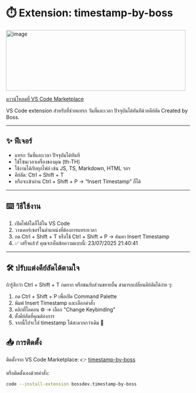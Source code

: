 # ⏱️ Extension: timestamp-by-boss

<img width="492" height="166" alt="image" src="https://github.com/user-attachments/assets/3be14cea-cff7-4c58-afe5-3cd51a487125" />


[ดาวน์โหลดที่ VS Code Marketplace](https://marketplace.visualstudio.com/items?itemName=bossdev.timestamp-by-boss)

VS Code extension สำหรับที่ช่วยแทรก วันที่และเวลา ปัจจุบันได้ทันทีด้วยคีย์ลัด
Created by Boss.

---

## ✨ ฟีเจอร์
- แทรก วันที่และเวลา ปัจจุบันได้ทันที
- ใช้โซนเวลาเครื่องของคุณ (th-TH)
- ใช้งานได้กับทุกไฟล์ เช่น JS, TS, Markdown, HTML ฯลฯ
- คีย์ลัด: Ctrl + Shift + T
- หรือจะเข้าผ่าน Ctrl + Shift + P → “Insert Timestamp” ก็ได้

---

## ⌨️ วิธีใช้งาน

1. เปิดไฟล์ใดก็ได้ใน VS Code
2. วางเคอร์เซอร์ในตำแหน่งที่ต้องการแทรกเวลา
3. กด Ctrl + Shift + T
   หรือใช้ Ctrl + Shift + P → ค้นหา Insert Timestamp
4. ✅ เสร็จแล้ว! คุณจะเห็นข้อความแบบนี้: 23/07/2025 21:40:41
   
---

## 🛠️ ปรับแต่งคีย์ลัดได้ตามใจ
ถ้ารู้สึกว่า Ctrl + Shift + T กดยาก หรือชนกับส่วนขยายอื่น
สามารถเปลี่ยนคีย์ลัดได้ง่าย ๆ:

1. กด Ctrl + Shift + P เพื่อเปิด Command Palette
2. พิมพ์ Insert Timestamp และเลือกคำสั่ง
3. คลิกที่ไอคอน ⚙️ → เลือก "Change Keybinding"
4. ตั้งคีย์ลัดที่คุณต้องการ
5. จากนี้ไปจะใส่ timestamp ได้สะดวกกว่าเดิม 🚀

## 📥 การติดตั้ง

ติดตั้งจาก VS Code Marketplace:
👉 [timestamp-by-boss](https://marketplace.visualstudio.com/items?itemName=bossdev.timestamp-by-boss)

หรือติดตั้งเองด้วยคำสั่ง:

```bash
code --install-extension bossdev.timestamp-by-boss
